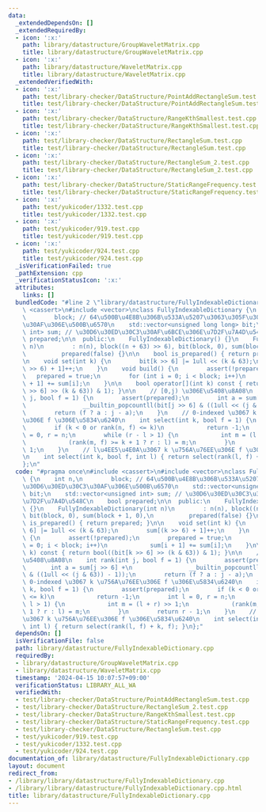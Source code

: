 ```yaml
---
data:
  _extendedDependsOn: []
  _extendedRequiredBy:
  - icon: ':x:'
    path: library/datastructure/GroupWaveletMatrix.cpp
    title: library/datastructure/GroupWaveletMatrix.cpp
  - icon: ':x:'
    path: library/datastructure/WaveletMatrix.cpp
    title: library/datastructure/WaveletMatrix.cpp
  _extendedVerifiedWith:
  - icon: ':x:'
    path: test/library-checker/DataStructure/PointAddRectangleSum.test.cpp
    title: test/library-checker/DataStructure/PointAddRectangleSum.test.cpp
  - icon: ':x:'
    path: test/library-checker/DataStructure/RangeKthSmallest.test.cpp
    title: test/library-checker/DataStructure/RangeKthSmallest.test.cpp
  - icon: ':x:'
    path: test/library-checker/DataStructure/RectangleSum.test.cpp
    title: test/library-checker/DataStructure/RectangleSum.test.cpp
  - icon: ':x:'
    path: test/library-checker/DataStructure/RectangleSum_2.test.cpp
    title: test/library-checker/DataStructure/RectangleSum_2.test.cpp
  - icon: ':x:'
    path: test/library-checker/DataStructure/StaticRangeFrequency.test.cpp
    title: test/library-checker/DataStructure/StaticRangeFrequency.test.cpp
  - icon: ':x:'
    path: test/yukicoder/1332.test.cpp
    title: test/yukicoder/1332.test.cpp
  - icon: ':x:'
    path: test/yukicoder/919.test.cpp
    title: test/yukicoder/919.test.cpp
  - icon: ':x:'
    path: test/yukicoder/924.test.cpp
    title: test/yukicoder/924.test.cpp
  _isVerificationFailed: true
  _pathExtension: cpp
  _verificationStatusIcon: ':x:'
  attributes:
    links: []
  bundledCode: "#line 2 \"library/datastructure/FullyIndexableDictionary.cpp\"\n#include\
    \ <cassert>\n#include <vector>\nclass FullyIndexableDictionary {\n    int n,\n\
    \        block; // 64\u500B\u4E8B\u306B\u533A\u5207\u3063\u305F\u30D6\u30ED\u30C3\
    \u30AF\u306E\u500B\u6570\n    std::vector<unsigned long long> bit;\n    std::vector<unsigned\
    \ int> sum; // \u30D6\u30ED\u30C3\u30AF\u6BCE\u306E\u7D2F\u7A4D\u548C\n    bool\
    \ prepared;\n\n  public:\n    FullyIndexableDictionary() {}\n    FullyIndexableDictionary(int\
    \ n)\n        : n(n), block((n + 63) >> 6), bit(block, 0), sum(block + 1, 0),\n\
    \          prepared(false) {}\n\n    bool is_prepared() { return prepared; }\n\
    \n    void set(int k) {\n        bit[k >> 6] |= 1ull << (k & 63);\n        sum[(k\
    \ >> 6) + 1]++;\n    }\n    void build() {\n        assert(!prepared);\n     \
    \   prepared = true;\n        for (int i = 0; i < block; i++)\n            sum[i\
    \ + 1] += sum[i];\n    }\n\n    bool operator[](int k) const { return bool((bit[k\
    \ >> 6] >> (k & 63)) & 1); }\n\n    // [0,j) \u306E\u5408\u8A08\n    int rank(int\
    \ j, bool f = 1) {\n        assert(prepared);\n        int a = sum[j >> 6] +\n\
    \                __builtin_popcountll(bit[j >> 6] & ((1ull << (j & 63)) - 1));\n\
    \        return (f ? a : j - a);\n    }\n    // 0-indexed \u3067 k \u756A\u76EE\
    \u306E f \u306E\u5834\u6240\n    int select(int k, bool f = 1) {\n        assert(prepared);\n\
    \        if (k < 0 or rank(n, f) <= k)\n            return -1;\n        int l\
    \ = 0, r = n;\n        while (r - l > 1) {\n            int m = (l + r) >> 1;\n\
    \            (rank(m, f) >= k + 1 ? r : l) = m;\n        }\n        return r -\
    \ 1;\n    }\n    // l\u4EE5\u4E0A\u3067 k \u756A\u76EE\u306E f \u306E\u5834\u6240\
    \n    int select(int k, bool f, int l) { return select(rank(l, f) + k, f); }\n\
    };\n"
  code: "#pragma once\n#include <cassert>\n#include <vector>\nclass FullyIndexableDictionary\
    \ {\n    int n,\n        block; // 64\u500B\u4E8B\u306B\u533A\u5207\u3063\u305F\
    \u30D6\u30ED\u30C3\u30AF\u306E\u500B\u6570\n    std::vector<unsigned long long>\
    \ bit;\n    std::vector<unsigned int> sum; // \u30D6\u30ED\u30C3\u30AF\u6BCE\u306E\
    \u7D2F\u7A4D\u548C\n    bool prepared;\n\n  public:\n    FullyIndexableDictionary()\
    \ {}\n    FullyIndexableDictionary(int n)\n        : n(n), block((n + 63) >> 6),\
    \ bit(block, 0), sum(block + 1, 0),\n          prepared(false) {}\n\n    bool\
    \ is_prepared() { return prepared; }\n\n    void set(int k) {\n        bit[k >>\
    \ 6] |= 1ull << (k & 63);\n        sum[(k >> 6) + 1]++;\n    }\n    void build()\
    \ {\n        assert(!prepared);\n        prepared = true;\n        for (int i\
    \ = 0; i < block; i++)\n            sum[i + 1] += sum[i];\n    }\n\n    bool operator[](int\
    \ k) const { return bool((bit[k >> 6] >> (k & 63)) & 1); }\n\n    // [0,j) \u306E\
    \u5408\u8A08\n    int rank(int j, bool f = 1) {\n        assert(prepared);\n \
    \       int a = sum[j >> 6] +\n                __builtin_popcountll(bit[j >> 6]\
    \ & ((1ull << (j & 63)) - 1));\n        return (f ? a : j - a);\n    }\n    //\
    \ 0-indexed \u3067 k \u756A\u76EE\u306E f \u306E\u5834\u6240\n    int select(int\
    \ k, bool f = 1) {\n        assert(prepared);\n        if (k < 0 or rank(n, f)\
    \ <= k)\n            return -1;\n        int l = 0, r = n;\n        while (r -\
    \ l > 1) {\n            int m = (l + r) >> 1;\n            (rank(m, f) >= k +\
    \ 1 ? r : l) = m;\n        }\n        return r - 1;\n    }\n    // l\u4EE5\u4E0A\
    \u3067 k \u756A\u76EE\u306E f \u306E\u5834\u6240\n    int select(int k, bool f,\
    \ int l) { return select(rank(l, f) + k, f); }\n};"
  dependsOn: []
  isVerificationFile: false
  path: library/datastructure/FullyIndexableDictionary.cpp
  requiredBy:
  - library/datastructure/GroupWaveletMatrix.cpp
  - library/datastructure/WaveletMatrix.cpp
  timestamp: '2024-04-15 10:07:57+09:00'
  verificationStatus: LIBRARY_ALL_WA
  verifiedWith:
  - test/library-checker/DataStructure/PointAddRectangleSum.test.cpp
  - test/library-checker/DataStructure/RectangleSum_2.test.cpp
  - test/library-checker/DataStructure/RangeKthSmallest.test.cpp
  - test/library-checker/DataStructure/StaticRangeFrequency.test.cpp
  - test/library-checker/DataStructure/RectangleSum.test.cpp
  - test/yukicoder/919.test.cpp
  - test/yukicoder/1332.test.cpp
  - test/yukicoder/924.test.cpp
documentation_of: library/datastructure/FullyIndexableDictionary.cpp
layout: document
redirect_from:
- /library/library/datastructure/FullyIndexableDictionary.cpp
- /library/library/datastructure/FullyIndexableDictionary.cpp.html
title: library/datastructure/FullyIndexableDictionary.cpp
---
```

